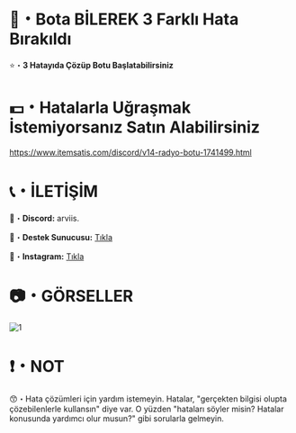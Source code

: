 # 🤖・Bota BİLEREK 3 Farklı Hata Bırakıldı
⭐・**3 Hatayıda Çözüp Botu Başlatabilirsiniz**
#
#

# 💵・Hatalarla Uğraşmak İstemiyorsanız Satın Alabilirsiniz
https://www.itemsatis.com/discord/v14-radyo-botu-1741499.html
# 
#

# 📞・İLETİŞİM
💙・**Discord:** arviis.

🔗・**Destek Sunucusu:** [Tıkla](https://discord.gg/aVBCqTU4PZ)

💜・**Instagram:** [Tıkla](https://www.instagram.com/al.kann0/)
#
#

# 📷・GÖRSELLER
![1](https://github.com/user-attachments/assets/62ff4c19-e70a-4aec-87f9-f5acba01cdb2)

# ❗・NOT
😙・Hata çözümleri için yardım istemeyin. Hatalar, "gerçekten bilgisi olupta çözebilenlerle kullansın" diye var. O yüzden "hataları söyler misin? Hatalar konusunda yardımcı olur musun?" gibi sorularla gelmeyin.
